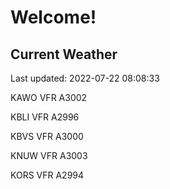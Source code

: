 # Welcome!

## Current Weather

Last updated: 2022-07-22 08:08:33

KAWO VFR A3002

KBLI VFR A2996

KBVS VFR A3000

KNUW VFR A3003

KORS VFR A2994


